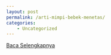 ```yaml
---
layout: post
permalink: /arti-mimpi-bebek-menetas/
categories:
    - Uncategorized
---
```


[Baca Selengkapnya](/04)